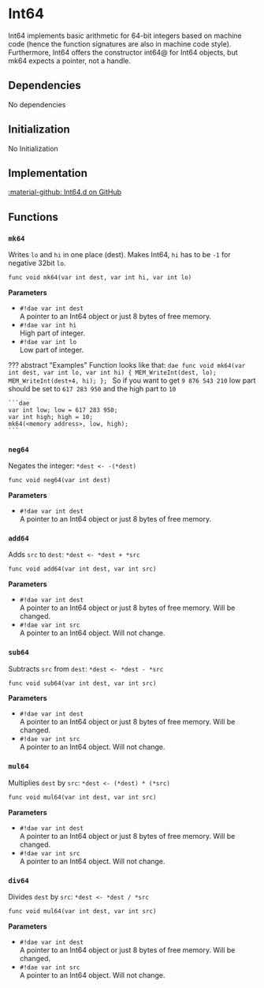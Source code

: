 # Int64
Int64 implements basic arithmetic for 64-bit integers based on machine code (hence the function signatures are also in machine code style). Furthermore, Int64 offers the constructor int64@ for Int64 objects, but mk64 expects a pointer, not a handle.

## Dependencies
No dependencies

## Initialization
No Initialization

## Implementation
[:material-github: Int64.d on GitHub](https://github.com/Lehona/LeGo/blob/dev/Int64.d)

## Functions

### `mk64`
Writes `lo` and `hi` in one place (dest). Makes Int64, `hi` has to be `-1` for negative 32bit `lo`.
```dae
func void mk64(var int dest, var int hi, var int lo)
```
**Parameters**

- `#!dae var int dest`  
    A pointer to an Int64 object or just 8 bytes of free memory.
- `#!dae var int hi`  
    High part of integer.
- `#!dae var int lo`  
    Low part of integer.

??? abstract "Examples"
    Function looks like that:
    ```dae
        func void mk64(var int dest, var int lo, var int hi) {
        MEM_WriteInt(dest, lo);
        MEM_WriteInt(dest+4, hi);
        };
    ```
    So if you want to get `9 876 543 210` low part should be set to `617 283 950` and the high part to `10`

    ```dae
    var int low; low = 617 283 950;
    var int high; high = 10;
    mk64(<memory address>, low, high);
    ```

### `neg64`
Negates the integer: `*dest <- -(*dest)`
```dae
func void neg64(var int dest)
```
**Parameters**

- `#!dae var int dest`  
    A pointer to an Int64 object or just 8 bytes of free memory.

### `add64`
Adds `src` to `dest`: `*dest <- *dest + *src`
```dae
func void add64(var int dest, var int src)
```
**Parameters**

- `#!dae var int dest`  
    A pointer to an Int64 object or just 8 bytes of free memory. Will be changed.
- `#!dae var int src`  
    A pointer to an Int64 object. Will not change.

### `sub64`
Subtracts `src` from `dest`: `*dest <- *dest - *src`
```dae
func void sub64(var int dest, var int src)
```
**Parameters**

- `#!dae var int dest`  
    A pointer to an Int64 object or just 8 bytes of free memory. Will be changed.
- `#!dae var int src`  
    A pointer to an Int64 object. Will not change.

### `mul64`
Multiplies `dest` by `src`: `*dest <- (*dest) * (*src)`
```dae
func void mul64(var int dest, var int src)
```
**Parameters**

- `#!dae var int dest`  
    A pointer to an Int64 object or just 8 bytes of free memory. Will be changed.
- `#!dae var int src`  
    A pointer to an Int64 object. Will not change.

### `div64`
Divides `dest` by `src`: `*dest <- *dest / *src`
```dae
func void mul64(var int dest, var int src)
```
**Parameters**

- `#!dae var int dest`  
    A pointer to an Int64 object or just 8 bytes of free memory. Will be changed.
- `#!dae var int src`  
    A pointer to an Int64 object. Will not change.
